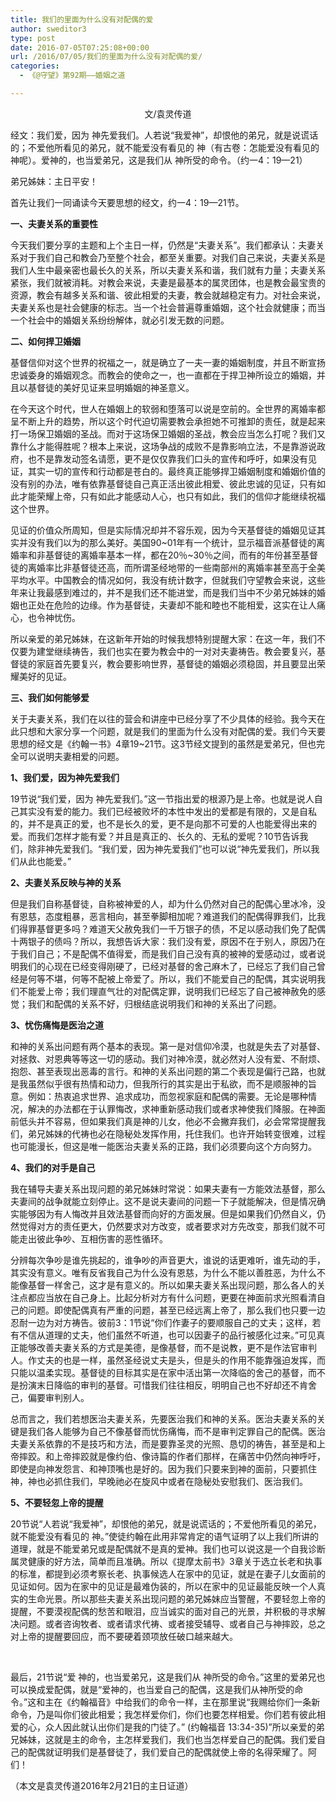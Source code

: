 ```yaml
---
title: 我们的里面为什么没有对配偶的爱
author: sweditor3
type: post
date: 2016-07-05T07:25:08+00:00
url: /2016/07/05/我们的里面为什么没有对配偶的爱/
categories:
  - 《@守望》第92期——婚姻之道

---
```

<p style="text-align: center;">
  文/袁灵传道<!--more-->
</p>

经文：我们爱，因为 神先爱我们。人若说“我爱神”，却恨他的弟兄，就是说谎话的；不爱他所看见的弟兄，就不能爱没有看见的 神（有古卷：怎能爱没有看见的 神呢）。爱神的，也当爱弟兄，这是我们从 神所受的命令。（约一4：19—21）

弟兄姊妹：主日平安！

首先让我们一同诵读今天要思想的经文，约一4：19—21节。

**一、夫妻关系的重要性**

今天我们要分享的主题和上个主日一样，仍然是“夫妻关系”。我们都承认：夫妻关系对于我们自己和教会乃至整个社会，都至关重要。对我们自己来说，夫妻关系是我们人生中最亲密也最长久的关系，所以夫妻关系和谐，我们就有力量；夫妻关系紧张，我们就被消耗。对教会来说，夫妻是最基本的属灵团体，也是教会最宝贵的资源，教会有越多关系和谐、彼此相爱的夫妻，教会就越稳定有力。对社会来说，夫妻关系也是社会健康的标志。当一个社会普遍尊重婚姻，这个社会就健康；而当一个社会中的婚姻关系纷纷解体，就必引发无数的问题。

**二、如何捍卫婚姻**

基督信仰对这个世界的祝福之一，就是确立了一夫一妻的婚姻制度，并且不断宣扬忠诚委身的婚姻观念。而教会的使命之一，也一直都在于捍卫神所设立的婚姻，并且以基督徒的美好见证来显明婚姻的神圣意义。

在今天这个时代，世人在婚姻上的软弱和堕落可以说是空前的。全世界的离婚率都呈不断上升的趋势，所以这个时代迫切需要教会承担她不可推卸的责任，就是起来打一场保卫婚姻的圣战。而对于这场保卫婚姻的圣战，教会应当怎么打呢？我们又靠什么才能得胜呢？根本上来说，这场争战的成败不是靠影响立法，不是靠游说政府，也不是靠发动签名请愿，更不是仅仅靠我们口头的宣传和呼吁，如果没有见证，其实一切的宣传和行动都是苍白的。最终真正能够捍卫婚姻制度和婚姻价值的没有别的办法，唯有依靠基督徒自己真正活出彼此相爱、彼此忠诚的见证，只有如此才能荣耀上帝，只有如此才能感动人心，也只有如此，我们的信仰才能继续祝福这个世界。

见证的价值众所周知，但是实际情况却并不容乐观，因为今天基督徒的婚姻见证其实并没有我们以为的那么美好。美国90~01年有一个统计，显示福音派基督徒的离婚率和非基督徒的离婚率基本一样，都在20％~30％之间，而有的年份甚至基督徒的离婚率比非基督徒还高，而所谓圣经地带的一些南部州的离婚率甚至高于全美平均水平。中国教会的情况如何，我没有统计数字，但就我们守望教会来说，这些年来让我最感到难过的，并不是我们还不能进堂，而是我们当中不少弟兄姊妹的婚姻也正处在危险的边缘。作为基督徒，夫妻却不能和睦也不能相爱，这实在让人痛心，也令神忧伤。

所以亲爱的弟兄姊妹，在这新年开始的时候我想特别提醒大家：在这一年，我们不仅要为建堂继续祷告，我们也实在要为教会中的一对对夫妻祷告。教会要复兴，基督徒的家庭首先要复兴，教会要影响世界，基督徒的婚姻必须稳固，并且要显出荣耀美好的见证。

**三、我们如何能够爱**

关于夫妻关系，我们在以往的营会和讲座中已经分享了不少具体的经验。我今天在此只想和大家分享一个问题，就是我们的里面为什么没有对配偶的爱。我们今天要思想的经文是《约翰一书》4章19~21节。这3节经文提到的虽然是爱弟兄，但也完全可以说明夫妻相爱的问题。

**1、我们爱，因为神先爱我们**

19节说“我们爱，因为 神先爱我们。”这一节指出爱的根源乃是上帝。也就是说人自己其实没有爱的能力。我们已经被败坏的本性中发出的爱都是有限的，又是自私的，并不是真正的爱，也不是长久的爱，更不是向那不可爱的人也能爱得出来的爱。而我们怎样才能有爱？并且是真正的、长久的、无私的爱呢？10节告诉我们，除非神先爱我们。“我们爱，因为神先爱我们”也可以说“神先爱我们，所以我们从此也能爱。”

**2、夫妻关系反映与神的关系**

但是我们自称基督徒，自称被神爱的人，却为什么仍然对自己的配偶心里冰冷，没有恩慈，态度粗暴，恶言相向，甚至拳脚相加呢？难道我们的配偶得罪我们，比我们得罪基督更多吗？难道天父赦免我们一千万银子的债，不足以感动我们免了配偶十两银子的债吗？所以，我想告诉大家：我们没有爱，原因不在于别人，原因乃在于我们自己；不是配偶不值得爱，而是我们自己没有真的被神的爱感动过，或者说明我们的心现在已经变得刚硬了，已经对基督的舍己麻木了，已经忘了我们自己曾经是何等不堪，何等不配被上帝爱了。所以，我们不能爱自己的配偶，其实说明我们不能爱上帝；我们理直气壮的对配偶定罪，说明我们已经忘了自己被神赦免的感觉；我们和配偶的关系不好，归根结底说明我们和神的关系出了问题。

**3、忧伤痛悔是医治之道**

和神的关系出问题有两个基本的表现。第一是对信仰冷漠，也就是失去了对基督、对拯救、对恩典等等这一切的感动。我们对神冷漠，就必然对人没有爱、不耐烦、抱怨、甚至表现出恶毒的言行。和神的关系出问题的第二个表现是偏行己路，也就是我虽然似乎很有热情和动力，但我所行的其实是出于私欲，而不是顺服神的旨意。例如：热衷追求世界、追求成功，而忽视家庭和配偶的需要。无论是哪种情况，解决的办法都在于认罪悔改，求神重新感动我们或者求神使我们降服。在神面前低头并不容易，但如果我们真是神的儿女，他必不会撇弃我们，必会常常提醒我们，弟兄姊妹的代祷也必在隐秘处发挥作用，托住我们。也许开始转变很难，过程也可能漫长，但这是唯一能医治夫妻关系的正路，我们必须要向这个方向努力。

**4、我们的对手是自己**

我在辅导夫妻关系出现问题的弟兄姊妹时常说：如果夫妻有一方能效法基督，那么夫妻间的战争就能立刻停止。这不是说夫妻间的问题一下子就能解决，但是情况确实能够因为有人悔改并且效法基督而向好的方面发展。但是如果我们仍然自义，仍然觉得对方的责任更大，仍然要求对方改变，或者要求对方先改变，那我们就不可能走出彼此争吵、互相伤害的恶性循环。

分辨每次争吵是谁先挑起的，谁争吵的声音更大，谁说的话更难听，谁先动的手，其实没有意义。唯有反省我自己为什么没有恩慈，为什么不能以善胜恶，为什么不能像基督一样舍己，这才是有意义的。所以如果夫妻关系出现问题，那么各人的关注点都应当放在自己身上。比起分析对方有什么问题，更要在神面前求光照看清自己的问题。即使配偶真有严重的问题，甚至已经远离上帝了，那么我们也只要一边忍耐一边为对方祷告。彼前3：1节说“你们作妻子的要顺服自己的丈夫；这样，若有不信从道理的丈夫，他们虽然不听道，也可以因妻子的品行被感化过来。”可见真正能够改善夫妻关系的方式是美德，是像基督，而不是说教，更不是作法官审判人。作丈夫的也是一样，虽然圣经说丈夫是头，但是头的作用不能靠强迫发挥，而只能以温柔实现。基督徒的目标其实是在家中活出第一次降临的舍己的基督，而不是扮演末日降临的审判的基督。可惜我们往往相反，明明自己也不好却还不肯舍己，偏要审判别人。

总而言之，我们若想医治夫妻关系，先要医治我们和神的关系。医治夫妻关系的关键是我们各人能够为自己不像基督而忧伤痛悔，而不是审判定罪自己的配偶。医治夫妻关系依靠的不是技巧和方法，而是要靠圣灵的光照、恳切的祷告，甚至是和上帝摔跤。和上帝摔跤就是像约伯、像诗篇的作者们那样，在痛苦中仍然向神呼吁，即使是向神发怨言、和神顶嘴也是好的。因为我们只要来到神的面前，只要抓住神，神也必抓住我们，早晚祂必在旋风中或者在隐秘处安慰我们、医治我们。

**5、不要轻忽上帝的提醒**

20节说“人若说“我爱神”，却恨他的弟兄，就是说谎话的；不爱他所看见的弟兄，就不能爱没有看见的 神。”使徒约翰在此用非常肯定的语气证明了以上我们所讲的道理，就是不能爱弟兄或是配偶就不是真的爱神。我们也可以说这是一个自我诊断属灵健康的好方法，简单而且准确。所以《提摩太前书》3章关于选立长老和执事的标准，都提到必须考察长老、执事候选人在家中的见证，就是在妻子儿女面前的见证如何。因为在家中的见证是最难伪装的，所以在家中的见证最能反映一个人真实的生命光景。所以那些夫妻关系出现问题的弟兄姊妹应当警醒，不要轻忽上帝的提醒，不要漠视配偶的愁苦和眼泪，应当诚实的面对自己的光景，并积极的寻求解决问题。或者咨询牧者、或者请求代祷、或者接受辅导、或者自己与神摔跤，总之对上帝的提醒要回应，而不要硬着颈项放任破口越来越大。

&nbsp;

最后，21节说“爱 神的，也当爱弟兄，这是我们从 神所受的命令。”这里的爱弟兄也可以换成爱配偶，就是“爱神的，也当爱自己的配偶，这是我们从神所受的命令。”这和主在《约翰福音》中给我们的命令一样，主在那里说“我赐给你们一条新命令，乃是叫你们彼此相爱；我怎样爱你们，你们也要怎样相爱。你们若有彼此相爱的心，众人因此就认出你们是我的门徒了。” (约翰福音 13:34-35)”所以亲爱的弟兄姊妹，这就是主的命令，主怎样爱我们，我们也当怎样爱自己的配偶。我们爱自己的配偶就证明我们是基督徒了，我们爱自己的配偶就使上帝的名得荣耀了。阿们！

（本文是袁灵传道2016年2月21日的主日证道）